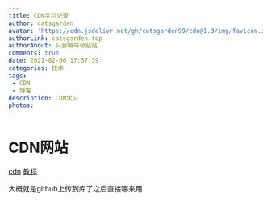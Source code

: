 ```yaml
---
title: CDN学习记录
author: catsgarden
avatar: 'https://cdn.jsdelivr.net/gh/catsgarden99/cdn@1.3/img/favicon.ico'
authorLink: catsgarden.top
authorAbout: 只会喊咩夸贴贴
comments: true
date: 2021-02-06 17:57:39
categories: 技术
tags: 
 - CDN
 - 博客
description: CDN学习
photos:
---
```

# CDN网站
[cdn](https://www.jsdelivr.com/?docs=gh)
[教程](https://www.bilibili.com/video/BV1rt411a7pf)

大概就是github上传到库了之后直接哪来用